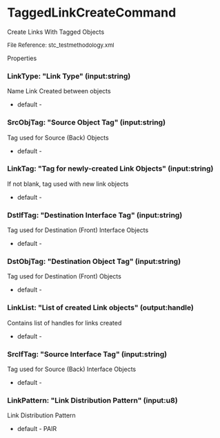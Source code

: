 # TaggedLinkCreateCommand

Create Links With Tagged Objects

<font size="2">File Reference: stc_testmethodology.xml</font>

<text>Properties</text>

### LinkType: "Link Type" (input:string)

Name Link Created between objects

* default - 
### SrcObjTag: "Source Object Tag" (input:string)

Tag used for Source (Back) Objects

* default - 
### LinkTag: "Tag for newly-created Link Objects" (input:string)

If not blank, tag used with new link objects 

* default - 
### DstIfTag: "Destination Interface Tag" (input:string)

Tag used for Destination (Front) Interface Objects

* default - 
### DstObjTag: "Destination Object Tag" (input:string)

Tag used for Destination (Front) Objects

* default - 
### LinkList: "List of created Link objects" (output:handle)

Contains list of handles for links created

* default - 
### SrcIfTag: "Source Interface Tag" (input:string)

Tag used for Source (Back) Interface Objects

* default - 
### LinkPattern: "Link Distribution Pattern" (input:u8)

Link Distribution Pattern

* default - PAIR
